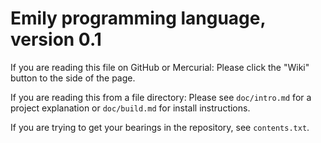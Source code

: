 # Emily programming language, version 0.1

If you are reading this file on GitHub or Mercurial: Please click the "Wiki" button to the side of the page.

If you are reading this from a file directory: Please see `doc/intro.md` for a project explanation or `doc/build.md` for install instructions.

If you are trying to get your bearings in the repository, see `contents.txt`.